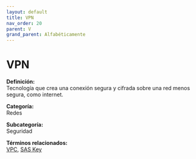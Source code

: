 ```yaml
---
layout: default
title: VPN
nav_order: 20
parent: V
grand_parent: Alfabéticamente
---
```


# VPN

**Definición:**  
Tecnología que crea una conexión segura y cifrada sobre una red menos segura, como internet.

**Categoría:**  
Redes  

**Subcategoría:**  
Seguridad

**Términos relacionados:**  
[VPC](https://maleniski.github.io/diccionario-angl-tec-mx/docs/alfabeticamente/V/vpc.html), [SAS Key](https://maleniski.github.io/diccionario-angl-tec-mx/docs/alfabeticamente/S/sas-key.html)
